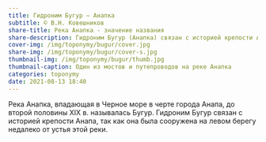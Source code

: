 ```yaml
---
title: Гидроним Бугур — Анапка
subtitle: © В.Н. Ковешников
share-title: Река Анапка - значение названия
share-description: Гидроним Бугур (Анапка) связан с историей крепости Анапа
cover-img: /img/toponymy/bugur/cover.jpg
share-img: /img/toponymy/bugur/cover-s.jpg
thumbnail-img: /img/toponymy/bugur/thumb.jpg
thumbnail-caption: Один из мостов и путепроводов на реке Анапка
categories: toponymy
date: 2021-08-13 18:40
---
```

Река Анапка, впадающая в Черное море в черте города Анапа, до второй половины ХIХ в. называлась Бугур. Гидроним Бугур связан с историей крепости Анапа, так как она была сооружена на левом берегу недалеко от устья этой реки.